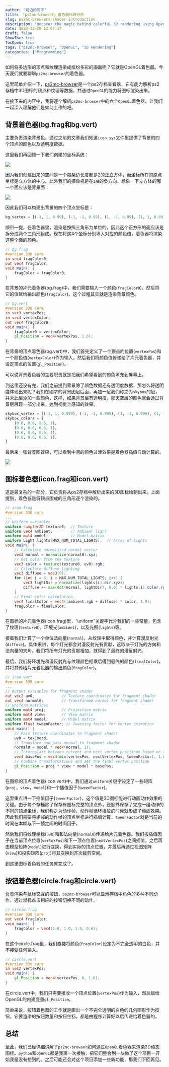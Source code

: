 ```yaml
---
author: "路边的阿不"
title: 「ps2mc-browser」着色器代码分析
slug: ps2mc-browsers-shader-introduction
description: "Uncover the magic behind colorful 3D rendering using OpenGL Shader with the ps2mc-browser. Dive deep into how polygons, vertices, and textures combine to create vibrant tabletop graphics."
date: 2023-12-20 12:07:17
draft: false
ShowToc: true
TocOpen: true
tags: ["ps2mc-browser", "OpenGL", "3D Rendering"]
categories: ["Programming"]
---
```


如何将多边形的顶点和纹理渲染成缤纷多彩的画面呢？它就是OpenGL着色器。今天我们就要聊聊`ps2mc-browser`的着色器。

这里简单介绍一下，[ps2mc-browser](https://github.com/caol64/ps2mc-browser)是一个ps2存档查看器，它有能力解析ps2存档中3D图标的顶点和纹理等数据，并通过`OpenGL`的能力将图标渲染出来。

在接下来的内容中，我将逐个解析`ps2mc-browser`中的六个`OpenGL`着色器。让我们一起深入理解他们是如何工作的吧。

## 背景着色器(bg.frag和bg.vert)

主要负责渲染背景色。通过之前的文章我们知道`icon.sys`文件里提供了背景的四个顶点的颜色以及透明度数据。

这里我们再回顾一下我们创建的坐标系统：

![](imgs/posts/2023-10-09-rendering-ps2-3d-icon/%E5%AD%98%E5%82%A8%E5%8D%A1-%E5%9D%90%E6%A0%87%E7%B3%BB.jpg)

因为我们创建出来的空间是一个每条边长度都是2的正立方体，而坐标所在的原点坐标是立方体的中心。此外我们的摄像机是在`z轴`的负方向，想象一下立方体的哪一个面应该是背景面：

![](imgs/posts/2023-12-20-ps2mc-browsers-shader-introduction/image.webp)

因此我们可以构建出背景的四个顶点坐标是：

```python
bg_vertex = [(-1, 1, 0.99), (-1, -1, 0.99), (1, -1, 0.99), (1, 1, 0.99)]
```

顺带一提，在着色器里，渲染是按照三角形为单位的，因此这个正方形的面应该是拆分成两个三角形组成。现在将这4个坐标分别填入对应的颜色值，着色器将渲染这整个面的颜色。

```glsl
// bg.frag
#version 330 core
in vec4 fragColor0;
out vec4 fragColor;
void main() {
    fragColor = fragColor0;
}
```

在背景的片元着色器(bg.frag)中，我们需要输入一个颜色(`fragColor0`)，然后将它的值赋给输出颜色(`fragColor`)。这个过程其实就是渲染背景颜色。

```glsl
// bg.vert
#version 330 core
in vec3 vertexPos;
in vec4 vertexColor;
out vec4 fragColor0;
void main() {
    fragColor0 = vertexColor;
    gl_Position = vec4(vertexPos, 1.0);
}
```

在背景的顶点着色器(bg.vert)中，我们首先定义了一个顶点的位置(`vertexPos`)和一个颜色值(`vertexColor`)作为输入。然后我们将颜色值传递给了片元着色器，并设定顶点的位置(`gl_Position`)。

可以说背景着色器的主要职责就是把我们希望看到的颜色填充到屏幕上。

到这里还没有完，我们之前提到背景除了颜色数据还有透明度数据，那怎么将透明度体现出来呢？我们在刚才的背景图层后面，再加一层我们称之为`skybox`的层，并未此层添加一些颜色，这样，如果背景层有透明度，那天空层的颜色就会透过背景层展现一部分出来，达到视觉上感知的效果。

```python
skybox_vertex = [(-1, 1, 0.999), (-1, -1, 0.999), (1, -1, 0.999), (1, 1, 0.999)]
skybox_colors = [
    (0.6, 0.6, 0.6, 1),
    (0.6, 0.6, 0.6, 1),
    (0.6, 0.6, 0.6, 1),
    (0.6, 0.6, 0.6, 1),
]
```

最后来一张背景图效果，可以看到中间的颜色过渡效果是着色器插值自动计算的。

![](imgs/posts/2023-12-20-ps2mc-browsers-shader-introduction/截屏2023-12-20%2014.41.10.webp)

## 图标着色器(icon.frag和icon.vert)

这是最复杂的一部分，它负责将从ps2存档中解析出来的3D图标绘制出来。上面提到，着色器是将顶点围成的三角形逐个渲染的。

```glsl
// icon.frag
#version 330 core
...
// Uniform variables
uniform sampler2D texture0;  // Texture
uniform vec4 ambient;        // Ambient light
uniform mat4 model;          // Model matrix
uniform Light lights[MAX_NUM_TOTAL_LIGHTS];  // Array of lights
void main() {
    // Calculate normalized normal vector
    vec3 normal = normalize(normal0).xyz;
    // Get color from the texture
    vec3 color = texture(texture0, uv0).rgb;
    // Calculate diffuse lighting
    vec3 diffuse = vec3(0);
    for (int i = 0; i < MAX_NUM_TOTAL_LIGHTS; i++) {
        vec3 lightDir = normalize(lights[i].dir.xyz);
        diffuse += max(dot(normal, lightDir), 0.0) * lights[i].color.rgb;
    }
    // Final color calculation
    vec4 finalColor = vec4((ambient.rgb + diffuse) * color, 1.0);
    fragColor = finalColor;
}
```

在图标的片元着色器(icon.frag)里，“uniform”关键字代介我们的一些常量，包含了纹理(`texture0`)，环境光(`ambient`)，以及光照(`lights`)等。

接着我们计算了一个单位法向量(`normal`)，从纹理中取得颜色，并计算漫反射光(`diffuse`)。具体来讲，每个灯光都会对漫反射光有贡献，这取决于灯光的方向和法向量的夹角。我们将所有灯光的贡献相加，就得到了最终的漫反射光。

最后，我们将环境光和漫反射光与纹理颜色相乘后得到最终的颜色(`finalColor`)，并将其传给片元着色器的输出颜色(`fragColor`)。

```glsl
// icon.vert
#version 330 core
...
// Output variables for fragment shader
out vec2 uv0;            // Texture coordinates for fragment shader
out vec4 normal0;        // Transformed normal for fragment shader
// Uniform matrices
uniform mat4 proj;       // Projection matrix
uniform mat4 view;       // View matrix
uniform mat4 model;      // Model matrix
uniform float tweenFactor; // Tweening factor for vertex animation
void main() {
    // Pass texture coordinates to fragment shader
    uv0 = texCoord;
    // Transform and pass normal to fragment shader
    normal0 = model * vec4(normal, 1);
    // Interpolate between current and next vertex positions based on tween factor
    vec4 basePos = vec4(mix(vertexPos, nextVertexPos, tweenFactor), 1.0);
    // Combine transformations and set the final vertex position
    gl_Position = proj * view * model * basePos;
}
```

在图标的顶点着色器(icon.vert)中，我们通过`uniform`关键字设定了一些矩阵(`proj`，`view`，`model`)和一个插值因子(`tweenFactor`)。

这里重点讲一下插值因子(`tweenFactor`)，这个值是3D图标能进行动画动作效果的关键。由于每个存档除了保存有图标完整的顶点外，还额外保存了完成一组动作的不同的顶点坐标，我们称之为动作帧，动作帧循环播放的时候就形成了动画效果。因此我们需要将相邻的动作帧的顶点坐标进行插值计算，`tweenFactor`就是当前的时间在本帧与下一帧之间的时间因子。

然后我们将纹理坐标(`uv0`)和和法向量(`normal0`)传递给片元着色器。我们按插值因子在当前顶点位置(`vertexPos`)和下一顶点位置(`nextVertexPos`)之间插值，之后再由模型矩阵(`model`)进行变换，得到实际的顶点位置，并最后再通过视图矩阵(`view`)和投影矩阵(`proj`)将其变换到齐次裁剪空间。

到这里图标着色器的任务就完成了。

## 按钮着色器(circle.frag和circle.vert)

负责渲染与鼠标交互的按钮，`ps2mc-browser`可以显示存档中角色的多种不同动作，通过鼠标点击相应的按钮切换不同的动作。

```glsl
// circle.frag
#version 330 core
out vec4 fragColor;
void main() {
    fragColor = vec4(1.0, 1.0, 1.0, 0.6);
}
```

在这个circle.frag里，我们直接将颜色(`fragColor`)设定为不完全透明的白色，并不接受任何输入。

```glsl
// circle.vert
#version 330 core
in vec2 vertexPos;
void main() {
    gl_Position = vec4(vertexPos, 0, 1.0);
}
```

在circle.vert中，我们只需要接收一个顶点位置(`vertexPos`)作为输入，然后赋给OpenGL的内建变量`gl_Position`。

简单来说，按钮着色器的工作就是画出一个不完全透明的白色的几何图形作为按钮。它要渲染的按钮数量和按钮坐标，都是由程序计算好以后传递给着色器的。

## 总结

至此，我们已经详细讲解了`ps2mc-browser`如何通过`OpenGL`着色器来渲染3D动态图标。`python`和`OpenGL`都是我第一次接触，把它们整合到一块做了这个项目一开始我是没有想到的。之后可能还会对这个项目添加一些新功能，那我们下回再见。